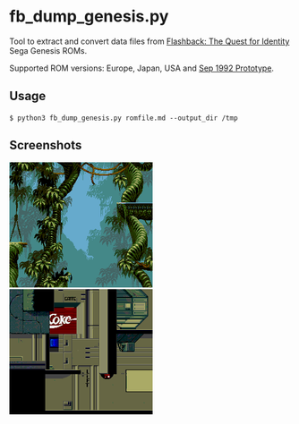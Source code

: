# fb_dump_genesis.py

Tool to extract and convert data files from [Flashback: The Quest for Identity](https://www.mobygames.com/game/flashback-the-quest-for-identity) Sega Genesis ROMs.

Supported ROM versions: Europe, Japan, USA and [Sep 1992 Prototype](https://hiddenpalace.org/Flashback_(Sep_18,_1992_prototype)).

## Usage

```
$ python3 fb_dump_genesis.py romfile.md --output_dir /tmp
```

## Screenshots

![Level1Room26](level1_room26.png)
![Level3Room01](level3_room01.png)
